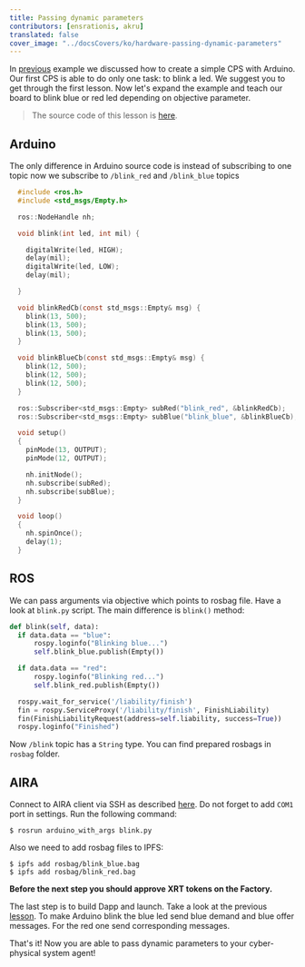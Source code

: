 ```yaml
---
title: Passing dynamic parameters
contributors: [ensrationis, akru]
translated: false
cover_image: "../docsCovers/ko/hardware-passing-dynamic-parameters"
---
```


In [previous](/docs/connect-simple-cps/) example we discussed how to create a simple CPS with Arduino. Our first CPS is able to do only one task: to blink a led. We suggest you to get through the first lesson. Now let's expand the example and teach our board to blink blue or red led depending on objective parameter.

> The source code of this lesson is [here](https://github.com/airalab/robonomics_tutorials/tree/master/arduino_with_args).


## Arduino

The only difference in Arduino source code is instead of subscribing to one topic now we subscribe to `/blink_red` and `/blink_blue` topics

```c
  #include <ros.h>
  #include <std_msgs/Empty.h>

  ros::NodeHandle nh;

  void blink(int led, int mil) {

    digitalWrite(led, HIGH);
    delay(mil);
    digitalWrite(led, LOW);
    delay(mil);

  }

  void blinkRedCb(const std_msgs::Empty& msg) {
    blink(13, 500);
    blink(13, 500);
    blink(13, 500);
  }

  void blinkBlueCb(const std_msgs::Empty& msg) {
    blink(12, 500);
    blink(12, 500);
    blink(12, 500);
  }

  ros::Subscriber<std_msgs::Empty> subRed("blink_red", &blinkRedCb);
  ros::Subscriber<std_msgs::Empty> subBlue("blink_blue", &blinkBlueCb);

  void setup()
  {
    pinMode(13, OUTPUT);
    pinMode(12, OUTPUT);

    nh.initNode();
    nh.subscribe(subRed);
    nh.subscribe(subBlue);
  }

  void loop()
  {
    nh.spinOnce();
    delay(1);
  }
```

<!-- Here is the diagram of all connections:

.. image:: ../img/6.png
  :alt: Arduino schema
  :align: center -->


## ROS

We can pass arguments via objective which points to rosbag file. Have a look at `blink.py` script. The main difference is `blink()` method:

```python
def blink(self, data):
  if data.data == "blue":
      rospy.loginfo("Blinking blue...")
      self.blink_blue.publish(Empty())

  if data.data == "red":
      rospy.loginfo("Blinking red...")
      self.blink_red.publish(Empty())

  rospy.wait_for_service('/liability/finish')
  fin = rospy.ServiceProxy('/liability/finish', FinishLiability)
  fin(FinishLiabilityRequest(address=self.liability, success=True))
  rospy.loginfo("Finished")
```

Now `/blink` topic has a `String` type. You can find prepared rosbags in `rosbag` folder.

## AIRA

Connect to AIRA client via SSH as described [here](/docs/aira-connecting-via-ssh/). Do not forget to add `COM1` port in settings. Run the following command:

```
$ rosrun arduino_with_args blink.py
```

Also we need to add rosbag files to IPFS:

```
$ ipfs add rosbag/blink_blue.bag
$ ipfs add rosbag/blink_red.bag
```

**Before the next step you should approve XRT tokens on the Factory.**

The last step is to build Dapp and launch. Take a look at the previous [lesson](/docs/connect-simple-cps/). To make Arduino blink the blue led send blue demand and blue offer messages. For the red one send corresponding messages.

That's it! Now you are able to pass dynamic parameters to your cyber-physical system agent!